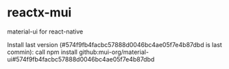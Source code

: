 # reactx-mui
material-ui for react-native

Install last version (#574f9fb4facbc57888d0046bc4ae05f7e4b87dbd is last commin):
call npm install github:mui-org/material-ui#574f9fb4facbc57888d0046bc4ae05f7e4b87dbd